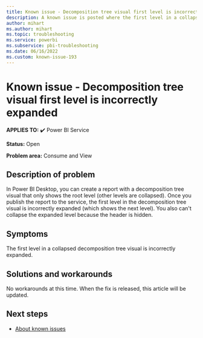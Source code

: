 ```yaml
---
title: Known issue - Decomposition tree visual first level is incorrectly expanded
description: A known issue is posted where the first level in a collapsed decomposition tree visual is incorrectly expanded.
author: mihart
ms.author: mihart
ms.topic: troubleshooting  
ms.service: powerbi
ms.subservice: pbi-troubleshooting
ms.date: 06/16/2022
ms.custom: known-issue-193
---
```


# Known issue - Decomposition tree visual first level is incorrectly expanded

**APPLIES TO:** ✔️ Power BI Service

**Status:** Open

**Problem area:** Consume and View

## Description of problem

In Power BI Desktop, you can create a report with a decomposition tree visual that only shows the root level (other levels are collapsed). Once you publish the report to the service, the first level in the decomposition tree visual is incorrectly expanded (which shows the next level).  You also can't collapse the expanded level because the header is hidden.

## Symptoms

The first level in a collapsed decomposition tree visual is incorrectly expanded.

## Solutions and workarounds

No workarounds at this time.  When the fix is released, this article will be updated.

## Next steps

- [About known issues](power-bi-known-issues.md)
